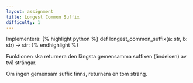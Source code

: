 ```yaml
---
layout: assignment
title: Longest Common Suffix
difficulty: 1
---
```

Implementera:
{% highlight python %}
def longest_common_suffix(a: str, b: str) -> str:
{% endhighlight %}

Funktionen ska returnera den längsta gemensamma suffixen (ändelsen) av två strängar.

Om ingen gemensam suffix finns, returnera en tom sträng.

<script>

function randint(a, b) {
    return Math.floor(Math.random() * (b - a + 1)) + a
}

const words = [
  "apple",
  "breeze",
  "cake",
  "dance",
  "edge",
  "flame",
  "glove",
  "hope",
  "ice",
  "joke",
  "kite",
  "love",
  "mouse",
  "noise",
  "olive",
  "plate",
  "quote",
  "rise",
  "smile",
  "time",
  "urge",
  "vase",
  "wave",
  "xyleme",
  "yoke",
  "zone",
  "abode",
  "bribe",
  "choke",
  "dive",
  "elope",
  "freeze",
  "gauge",
  "hinge",
  "ignite",
  "jive",
  "knave",
  "lease",
  "mope",
  "niche",
  "ooze",
  "probe",
  "queue",
  "rogue",
  "spire",
  "truce",
  "use",
  "vice",
  "whale",
  "axe",
  "base",
  "clause",
  "drape",
  "evade",
  "fable",
  "gorge",
  "hare",
  "incise",
  "jade",
  "knife",
  "lounge",
  "mince",
  "note",
  "ounce",
  "pace",
  "quiche",
  "rattle",
  "scribe",
  "tense",
  "uncle",
  "verge",
  "while",
  "exile",
  "yare",
  "agape",
  "bane",
  "clothe",
  "deuce",
  "emerge",
  "flute",
  "grade",
  "house",
  "idle",
  "jangle",
  "kneel",
  "lance",
  "maze",
  "nurse",
  "opine",
  "pause",
  "quite",
  "reuse",
  "sage",
  "tale",
  "unique",
  "value",
  "wedge",
  "xeroxable",
  "yankee",
  "zeppole",
  "apples",
  "bananas",
  "cats",
  "dogs",
  "eggs",
  "frogs",
  "grapes",
  "hats",
  "ideas",
  "jokes",
  "knives",
  "lemons",
  "maps",
  "nuts",
  "orbits",
  "pencils",
  "quilts",
  "rivers",
  "stones",
  "trees",
  "umbrellas",
  "vases",
  "whales",
  "x-rays",
  "zebras"
]

const solution = `

def longest_common_suffix(a, b):
    a = a[::-1]
    b = b[::-1]
    lcs = ''
    for x, y in zip(a, b):
        if x != y:
            break
        lcs += x
    return lcs[::-1]

`
new Assignment(
    "longest_common_suffix",
    () => {
        return [
            words[randint(0, words.length-1)],
            words[randint(0, words.length-1)]
        ]
    },
    solution
)

</script>
